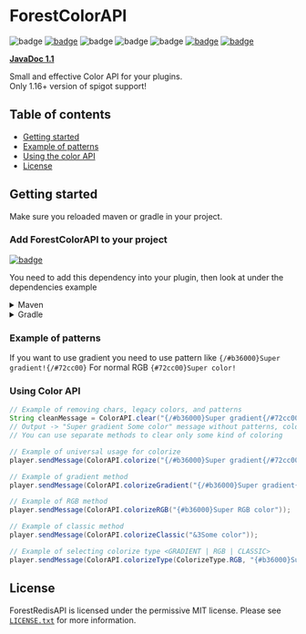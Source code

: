 # ForestColorAPI
![badge](https://img.shields.io/github/v/release/ForestTechMC/ForestColorAPI)
[![badge](https://jitpack.io/v/ForestTechMC/ForestColorAPI.svg)](https://jitpack.io/#ForestTechMC/ForestColorAPI)
![badge](https://img.shields.io/github/downloads/ForestTechMC/ForestColorAPI/total)
![badge](https://img.shields.io/github/last-commit/ForestTechMC/ForestColorAPI)
![badge](https://img.shields.io/badge/platform-spigot%20%7C%20bungeecord-lightgrey)
[![badge](https://img.shields.io/discord/896466173166747650?label=discord)](https://discord.gg/2PpdrfxhD4)
[![badge](https://img.shields.io/github/license/ForestTechMC/ForestColorAPI)](https://github.com/ForestTechMC/ForestColorAPI/blob/master/LICENSE.txt)

**[JavaDoc 1.1](https://foresttechmc.github.io/ForestColorAPI/1.1/)**

Small and effective Color API for your plugins.\
Only 1.16+ version of spigot support!

## Table of contents

* [Getting started](#getting-started)
* [Example of patterns](#example-of-patterns)
* [Using the color API](#using-color-api)
* [License](#license)

## Getting started

Make sure you reloaded maven or gradle in your project.

### Add ForestColorAPI to your project

[![badge](https://jitpack.io/v/ForestTechMC/ForestColorAPI.svg)](https://jitpack.io/#ForestTechMC/ForestColorAPI)

You need to add this dependency into your plugin, then look at under the dependencies example

<details>
    <summary>Maven</summary>

```xml
<repositories>
    <repository>
        <id>jitpack.io</id>
        <url>https://jitpack.io</url>
    </repository>
</repositories>

<dependencies>
    <dependency>
        <groupId>com.github.ForestTechMC</groupId>
        <artifactId>ForestColorAPI</artifactId>
        <version>VERSION</version>
        <scope>provided</scope>
    </dependency>
</dependencies>
```
</details>

<details>
    <summary>Gradle</summary>

```gradle
allprojects {
    repositories {
        ...
        maven { url 'https://jitpack.io' }
    }
}

dependencies {
    implementation 'com.github.ForestTechMC:ForestColorAPI:VERSION'
}
```
</details>

### Example of patterns

If you want to use gradient you need to use pattern like `{/#b36000}Super gradient!{/#72cc00}`
For normal RGB `{#72cc00}Super color!`


### Using Color API

```java
// Example of removing chars, legacy colors, and patterns
String cleanMessage = ColorAPI.clear("{/#b36000}Super gradient{/#72cc00} &3Some color");
// Output -> "Super gradient Some color" message without patterns, colors, chars...
// You can use separate methods to clear only some kind of coloring

// Example of universal usage for colorize
player.sendMessage(ColorAPI.colorize("{/#b36000}Super gradient{/#72cc00} {#b36000}Super RGB color"));

// Example of gradient method
player.sendMessage(ColorAPI.colorizeGradient("{/#b36000}Super gradient{/#72cc00}"));

// Example of RGB method
player.sendMessage(ColorAPI.colorizeRGB("{#b36000}Super RGB color"));

// Example of classic method
player.sendMessage(ColorAPI.colorizeClassic("&3Some color"));

// Example of selecting colorize type <GRADIENT | RGB | CLASSIC>
player.sendMessage(ColorAPI.colorizeType(ColorizeType.RGB, "{#b36000}Super RGB color"));
```

## License
ForestRedisAPI is licensed under the permissive MIT license. Please see [`LICENSE.txt`](https://github.com/ForestTechMC/ForestColorAPI/blob/master/LICENSE.txt) for more information.